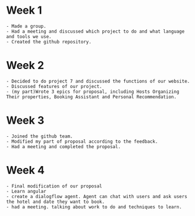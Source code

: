 # Week 1
    - Made a group. 
    - Had a meeting and discussed which project to do and what language and tools we use.
    - Created the github repository.

# Week 2
    - Decided to do project 7 and discussed the functions of our website.
    - Discussed features of our project.
    - (my part)Wrote 3 epics for proposal, including Hosts Organizing Their properties, Booking Assistant and Personal Recommendation.

# Week 3
    - Joined the github team.
    - Modified my part of proposal according to the feedback. 
    - Had a meeting and completed the proposal.

# Week 4
    - Final modification of our proposal
    - Learn angular
    - create a dialogflow agent. Agent can chat with users and ask users the hotel and date they want to book.
    - had a meeting. talking about work to do and techniques to learn.